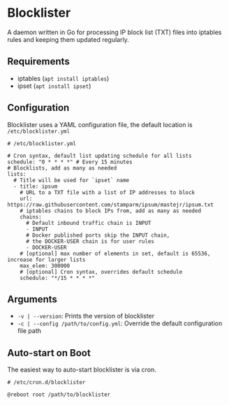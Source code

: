 # Blocklister

A daemon written in Go for processing IP block list (TXT) files into iptables rules and keeping them updated regularly.

## Requirements

- iptables (`apt install iptables`)
- ipset (`apt install ipset`)

## Configuration

Blocklister uses a YAML configuration file, the default location is `/etc/blocklister.yml`

```
# /etc/blocklister.yml

# Cron syntax, default list updating schedule for all lists
schedule: "0 * * * *" # Every 15 minutes
# Blocklists, add as many as needed
lists:
  # Title will be used for `ipset` name
  - title: ipsum
    # URL to a TXT file with a list of IP addresses to block
    url: https://raw.githubusercontent.com/stamparm/ipsum/mastejr/ipsum.txt
    # iptables chains to block IPs from, add as many as needed
    chains:
      # Default inbound traffic chain is INPUT
      - INPUT
      # Docker published ports skip the INPUT chain,
      # the DOCKER-USER chain is for user rules
      - DOCKER-USER
    # [optional] max number of elements in set, default is 65536, increase for larger lists
    max_elem: 300000
    # [optional] Cron syntax, overrides default schedule
    schedule: "*/15 * * * *"
```

## Arguments

- `-v | --version`: Prints the version of blocklister
- `-c | --config /path/to/config.yml`: Override the default configuration file path

## Auto-start on Boot

The easiest way to auto-start blocklister is via cron.

```
# /etc/cron.d/blocklister

@reboot root /path/to/blocklister
```
